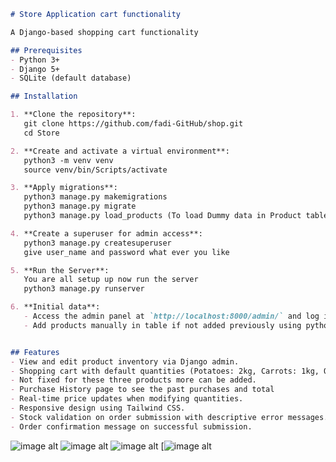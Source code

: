 ```markdown
# Store Application cart functionality

A Django-based shopping cart functionality

## Prerequisites
- Python 3+
- Django 5+
- SQLite (default database)

## Installation

1. **Clone the repository**:
   git clone https://github.com/fadi-GitHub/shop.git
   cd Store

2. **Create and activate a virtual environment**:
   python3 -m venv venv
   source venv/bin/Scripts/activate

3. **Apply migrations**:
   python3 manage.py makemigrations
   python3 manage.py migrate
   python3 manage.py load_products (To load Dummy data in Product table)

4. **Create a superuser for admin access**:
   python3 manage.py createsuperuser
   give user_name and password what ever you like

5. **Run the Server**:
   You are all setup up now run the server
   python3 manage.py runserver 

6. **Initial data**:
   - Access the admin panel at `http://localhost:8000/admin/` and log in using the crediantial set previously.
   - Add products manually in table if not added previously using python3 manage.py load_products


## Features
- View and edit product inventory via Django admin.
- Shopping cart with default quantities (Potatoes: 2kg, Carrots: 1kg, Onions: 1kg).
- Not fixed for these three products more can be added.
- Purchase History page to see the past purchases and total
- Real-time price updates when modifying quantities.
- Responsive design using Tailwind CSS.
- Stock validation on order submission with descriptive error messages.
- Order confirmation message on successful submission.


```
![image alt](https://github.com/fadi-GitHub/shop/blob/df184a8f516a4cb527e36025b80d171791f50abb/images/Screenshot%202025-06-30%20at%2012.32.00%E2%80%AFam.png)
![image alt](https://github.com/fadi-GitHub/shop/blob/87a61785139240eb35cb61bed838aa11f4ad2982/images/Screenshot%202025-06-30%20at%2012.32.40%E2%80%AFam.png)
![image alt](https://github.com/fadi-GitHub/shop/blob/8bfad8fb9ad56bbd5d1db0e83300d5ed157d786b/images/Screenshot%202025-06-30%20at%2012.33.06%E2%80%AFam.png)
[![image alt](https://github.com/fadi-GitHub/shop/blob/8b1623ed618c40607988a8a4bcd01993abf5f2b9/images/Screenshot%202025-06-30%20at%2012.33.32%E2%80%AFam.png)
